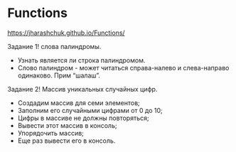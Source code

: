 # Functions

https://jharashchuk.github.io/Functions/

Задание 1! слова палиндромы.
* Узнать является ли строка палиндромом.
* Слово палиндром - может читаться справа-налево и слева-направо одинаково. Прим “шалаш”.

Задание 2! Массив уникальных случайных цифр.
* Создадим массив для семи элементов;
* Заполним его случайными цифрами от 0 до 10;
* Цифры в массиве не должны повторяться;
* Вывести этот массив в консоль;
* Упорядочить массив;
* Еще раз вывести его в консоль.
